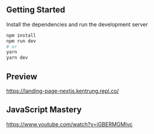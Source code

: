 ## Getting Started

Install the dependencies and run the development server

```bash
npm install
npm run dev
# or
yarn
yarn dev
```
## Preview
https://landing-page-nextjs.kentrung.repl.co/

## JavaScript Mastery
https://www.youtube.com/watch?v=iGBERMGMIvc
